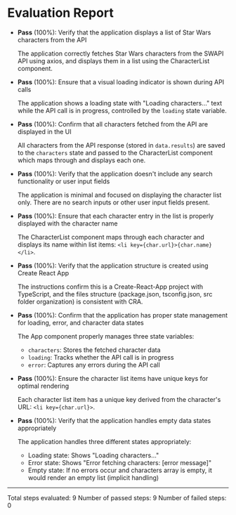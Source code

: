 # Evaluation Report

- **Pass** (100%): Verify that the application displays a list of Star Wars characters from the API
    
    The application correctly fetches Star Wars characters from the SWAPI API using axios, and displays them in a list using the CharacterList component.

- **Pass** (100%): Ensure that a visual loading indicator is shown during API calls
    
    The application shows a loading state with "Loading characters…" text while the API call is in progress, controlled by the `loading` state variable.

- **Pass** (100%): Confirm that all characters fetched from the API are displayed in the UI
    
    All characters from the API response (stored in `data.results`) are saved to the `characters` state and passed to the CharacterList component which maps through and displays each one.

- **Pass** (100%): Verify that the application doesn't include any search functionality or user input fields
    
    The application is minimal and focused on displaying the character list only. There are no search inputs or other user input fields present.

- **Pass** (100%): Ensure that each character entry in the list is properly displayed with the character name
    
    The CharacterList component maps through each character and displays its name within list items: `<li key={char.url}>{char.name}</li>`.

- **Pass** (100%): Verify that the application structure is created using Create React App
    
    The instructions confirm this is a Create-React-App project with TypeScript, and the files structure (package.json, tsconfig.json, src folder organization) is consistent with CRA.

- **Pass** (100%): Confirm that the application has proper state management for loading, error, and character data states
    
    The App component properly manages three state variables:
    - `characters`: Stores the fetched character data
    - `loading`: Tracks whether the API call is in progress
    - `error`: Captures any errors during the API call

- **Pass** (100%): Ensure the character list items have unique keys for optimal rendering
    
    Each character list item has a unique key derived from the character's URL: `<li key={char.url}>`.

- **Pass** (100%): Verify that the application handles empty data states appropriately
    
    The application handles three different states appropriately:
    - Loading state: Shows "Loading characters…"
    - Error state: Shows "Error fetching characters: [error message]"
    - Empty state: If no errors occur and characters array is empty, it would render an empty list (implicit handling)

---

Total steps evaluated: 9
Number of passed steps: 9
Number of failed steps: 0